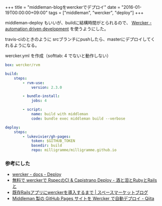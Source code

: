 +++
title = "middleman-blogをwerckerでデプロイ"
date = "2016-01-19T00:00:00+09:00"
tags = ["middleman", "wercker", "deploy"]
+++

middleman-deploy もいいが、buildに結構時間がとられるので、
 [Wercker \- automation driven development](http://wercker.com/) を使うようにした。

travis-ciのときのように
srcブランチにpushしたら、masterにデプロイしてくれるようになる。

wercker.yml を作成（softtab: 4 でないと動作しない）

```yml
box: wercker/rvm

build:
    steps:
        - rvm-use:
            version: 2.3.0

        - bundle-install:
            jobs: 4

        - script:
            name: build with middleman
            code: bundle exec middleman build --verbose

deploy:
    steps:
        - lukevivier/gh-pages:
            token: $GITHUB_TOKEN
            basedir: build
            repo: milligramme/milligramme.github.io
```

### 参考にした

- [wercker \- docs \- Deploy](http://devcenter.wercker.com/docs/deploy/index.html)
- [無料で werckerで RspecのCI & Capistrano Deploy \- 酒と泪とRubyとRailsと](http://morizyun.github.io/blog/wercker-ci-rspec-capistrano-deploy-auto/)
- [既存Railsアプリにwerckerを導入するまで \| スペースマーケットブログ](http://blog.spacemarket.com/code/install-worcker-ci/)
- [Middleman 製の GitHub Pages サイトを Wercker で自動デプロイ \- Qiita](http://qiita.com/shuhei/items/c295f061cba7b5f0d112)
